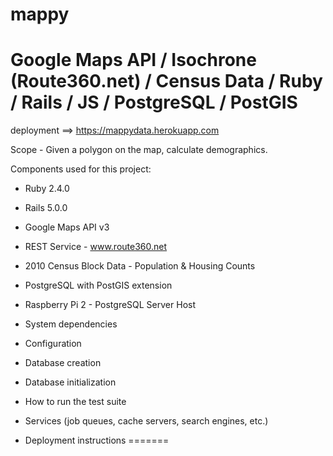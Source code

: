 # mappy

# Google Maps API / Isochrone (Route360.net) / Census Data / Ruby / Rails / JS / PostgreSQL / PostGIS

deployment ==> https://mappydata.herokuapp.com

Scope - Given a polygon on the map, calculate demographics.

Components used for this project:

* Ruby 2.4.0
* Rails 5.0.0
* Google Maps API v3
* REST Service - www.route360.net
* 2010 Census Block Data - Population & Housing Counts
* PostgreSQL with PostGIS extension
* Raspberry Pi 2 - PostgreSQL Server Host

* System dependencies
* Configuration
* Database creation
* Database initialization
* How to run the test suite
* Services (job queues, cache servers, search engines, etc.)
* Deployment instructions
=======
